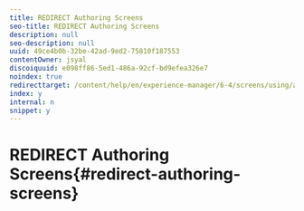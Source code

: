 ```yaml
---
title: REDIRECT Authoring Screens
seo-title: REDIRECT Authoring Screens
description: null
seo-description: null
uuid: 49ce4b0b-32be-42ad-9ed2-75810f187553
contentOwner: jsyal
discoiquuid: e098ff86-5ed1-486a-92cf-bd9efea326e7
noindex: true
redirecttarget: /content/help/en/experience-manager/6-4/screens/using/authoring-screens
index: y
internal: n
snippet: y
---
```


# REDIRECT Authoring Screens{#redirect-authoring-screens}


